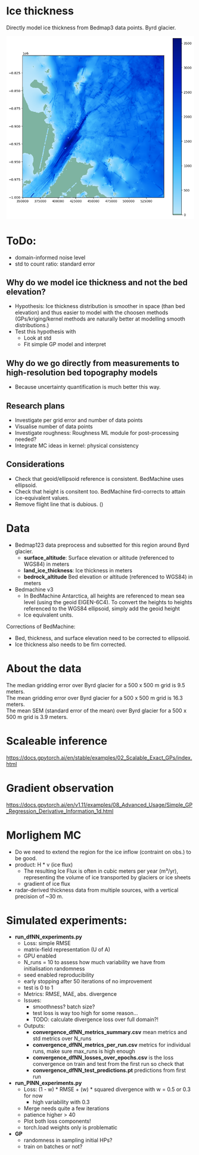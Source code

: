# Ice thickness

Directly model ice thickness from Bedmap3 data points. Byrd glacier.

![alt text](images/data_over_byrd.png)

# ToDo:
- domain-informed noise level
- std to count ratio: standard error

## Why do we model ice thickness and not the bed elevation?
- Hypothesis: Ice thickness distribution is smoother in space (than bed elevation) and thus easier to model with the choosen methods (GPs/kriging/kernel methods are naturally better at modelling smooth distributions.)
- Test this hypothesis with
    - Look at std
    - Fit simple GP model and interpret

## Why do we go directly from measurements to high-resolution bed topography models
- Because uncertainty quantification is much better this way.

## Research plans
- Investigate per grid error and number of data points
- Visualise number of data points
- Investigate roughness: Roughness ML module for post-processing needed? 
- Integrate MC ideas in kernel: physical consistency

## Considerations
- Check that geoid/ellipsoid reference is consistent. BedMachine uses ellipsoid.
- Check that height is consitent too. BedMachine fird-corrects to attain ice-equivalent values.
- Remove flight line that is dubious. ()

# Data

- Bedmap123 data preprocess and subsetted for this region around Byrd glacier.
    - **surface_altitude**: Surface elevation or altitude (referenced to WGS84) in meters
    - **land_ice_thickness**: Ice thickness in meters
    - **bedrock_altitude** Bed elevation or altitude (referenced to WGS84) in meters
- Bedmachine v3
    - In BedMachine Antarctica, all heights are referenced to mean sea level (using the geoid EIGEN-6C4). To
convert the heights to heights referenced to the WGS84 ellipsoid, simply add the geoid height
    - Ice equivalent units.

Corrections of BedMachine:
- Bed, thickness, and surface elevation need to be corrected to ellipsoid. 
- Ice thickness also needs to be firn corrected.

# About the data

The median gridding error over Byrd glacier for a 500 x 500 m grid is 9.5 meters.  
The mean gridding error over Byrd glacier for a 500 x 500 m grid is 16.3 meters.  
The mean SEM (standard error of the mean) over Byrd glacier for a 500 x 500 m grid is 3.9 meters.

# Scaleable inference

https://docs.gpytorch.ai/en/stable/examples/02_Scalable_Exact_GPs/index.html 

# Gradient observation

https://docs.gpytorch.ai/en/v1.11/examples/08_Advanced_Usage/Simple_GP_Regression_Derivative_Information_1d.html

# Morlighem MC

- Do we need to extend the region for the ice inflow (contraint on obs.) to be good.
- product: H * v (ice flux)
    - The resulting Ice Flux is often in cubic meters per year (m³/yr), representing the volume of ice transported by glaciers or ice sheets
    - gradient of ice flux
- radar-derived thickness data from multiple sources, with a vertical precision of ~30 m.

# Simulated experiments:

- **run_dfNN_experiments.py**
    - Loss: simple RMSE
    - matrix-field representation (U of A)
    - GPU enabled
    - N_runs = 10 to assess how much variability we have from initialisation randomness
    - seed enabled reproducibility
    - early stopping after 50 iterations of no improvement
    - test is 0 to 1
    - Metrics: RMSE, MAE, abs. divergence
    - Issues:
        - smoothness? batch size?
        - test loss is way too high for some reason...
        - TODO: calculate divergence loss over full domain?!
    - Outputs: 
        - **convergence_dfNN_metrics_summary.csv** mean metrics and std metrics over N_runs
        - **convergence_dfNN_metrics_per_run.csv** metrics for individual runs, make sure max_runs is high enough
        - **convergence_dfNN_losses_over_epochs.csv** is the loss convergence on train and test from the first run so check that 
        - **convergence_dfNN_test_predictions.pt** predictions from first run
- **run_PINN_experiments.py**
    - Loss: (1 - w) * RMSE + (w) * squared divergence with w = 0.5 or 0.3 for now
        - high variability with 0.3
    - Merge needs quite a few iterations
    - patience higher > 40 
    - Plot both loss components!
    - torch.load weights only is problematic
- **GP**
    - randomness in sampling initial HPs?
    - train on batches or not?